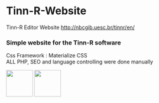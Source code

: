 # Tinn-R-Website
Tinn-R Editor Website
http://nbcgib.uesc.br/tinnr/en/

### Simple website for the Tinn-R software
Css Framework : Materialize CSS<br>
ALL PHP, SEO and language controlling were done manually 

<img src="https://github.com/pharkrum/Tinn-R-Website/blob/master/assets/img/favicon/android-icon-144x144.png" width="72" height="72">
<img src="https://github.com/pharkrum/Tinn-R-Website/blob/master/assets/img/uesclogo.png" width="72" height="72">
